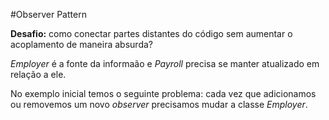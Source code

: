 #Observer Pattern

**Desafio:** como conectar partes distantes do código sem aumentar o acoplamento de maneira absurda?

*Employer* é a fonte da informaão e *Payroll* precisa se manter atualizado em relação a ele.

No exemplo inicial temos o seguinte problema: cada vez que adicionamos ou removemos um novo *observer* precisamos mudar a classe *Employer*.

